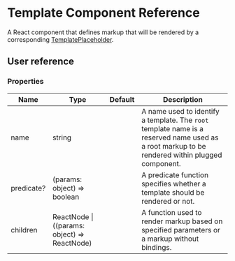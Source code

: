 # Template Component Reference

A React component that defines markup that will be rendered by a corresponding [TemplatePlaceholder](template-placeholder.md).

## User reference

### Properties

Name | Type | Default | Description
-----|------|---------|------------
name | string | | A name used to identify a template. The `root` template name is a reserved name used as a root markup to be rendered within plugged component.
predicate? | (params: object) => boolean | | A predicate function specifies whether a template should be rendered or not.
children | ReactNode &#124; ((params: object) => ReactNode) | | A function used to render markup based on specified parameters or a markup without bindings.
